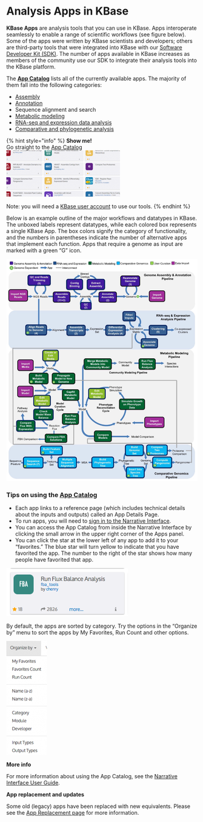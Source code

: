 # Analysis Apps in KBase

**KBase Apps** are analysis tools that you can use in KBase. Apps interoperate seamlessly to enable a range of scientific workflows \(see figure below\). Some of the apps were written by KBase scientists and developers; others are third-party tools that were integrated into KBase with our [Software Developer Kit \(SDK\)](../../developing-apps-1/the-kbase-sdk.md). The number of apps available in KBase increases as members of the community use our SDK to integrate their analysis tools into the KBase platform.

The [**App Catalog**](https://narrative.kbase.us/#appcatalog) lists all of the currently available apps. The majority of them fall into the following categories:

* [Assembly](assembly-and-annotation-in-kbase.md)
* [Annotation](assembly-and-annotation-in-kbase.md)
* Sequence alignment and search
* [Metabolic modeling](metabolic-modeling-in-kbase/)
* [RNA-seq and expression data analysis](transcriptomics-and-expression-analysis-in-kbase.md)
* [Comparative and phylogenetic analysis](comparative-genomics-and-phylogenetic-analysis-in-kbase.md)

{% hint style="info" %}
**Show me!**  
Go straight to the [App Catalog](https://narrative.kbase.us/#appcatalog)  
[![Screen Shot 2016-02-24 at 2.26.20 PM](../../.gitbook/assets/screen-shot-2016-02-24-at-2.26.20-pm-300x122.png)](https://narrative.kbase.us/#appcatalog)

Note: you will need a [KBase user account](../../getting-started/signing-up-and-signing-in/#signing-up) to use our tools.
{% endhint %}

Below is an example outline of the major workflows and datatypes in KBase. The unboxed labels represent datatypes, while each colored box represents a single KBase App. The box colors signify the category of functionality, and the numbers in parentheses indicate the number of alternative apps that implement each function. Apps that require a genome as input are marked with a green “G” icon.

![](../../.gitbook/assets/kbase-workflows-vivek_rk_nh_2017-10-03_v1.jpg)

### Tips on using the [App Catalog](https://narrative.kbase.us/#appcatalog)

* Each app links to a reference page \(which includes technical details about the inputs and outputs\) called an App Details Page.
* To run apps, you will need to [sign in to the Narrative Interface](../../getting-started/signing-up-and-signing-in/#signing-in).
* You can access the App Catalog from inside the Narrative Interface by clicking the small arrow in the upper right corner of the Apps panel.
* You can click the star at the lower left of any app to add it to your “favorites.” The blue star will turn yellow to indicate that you have favorited the app. The number to the right of the star shows how many people have favorited that app.

![](../../.gitbook/assets/screen-shot-2017-01-31-at-10.20.03-pm%20%281%29.png)

By default, the apps are sorted by category. Try the options in the “Organize by” menu to sort the apps by My Favorites, Run Count and other options.

![](../../.gitbook/assets/screen-shot-2016-02-25-at-2.19.27-pm-107x300.png)

**More info**

For more information about using the App Catalog, see the [Narrative Interface User Guide](../../getting-started/narrative-user-guide/).  


**App replacement and updates**

Some old \(legacy\) apps have been replaced with new equivalents. Please see the [App Replacement page](../kbase-app-replacement.md) for more information.  



